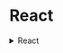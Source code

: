 # React

<details>
    <summary>React</summary>

React - это библиотека JavaScript, разработанная компанией Facebook, которая используется для создания пользовательских интерфейсов. React работает на клиентской стороне и обеспечивает эффективное обновление пользовательского интерфейса при изменении данных. Вот основные концепции, которые стоят за работой React:

_**Virtual DOM (Виртуальный DOM)**_: React использует виртуальный DOM для оптимизации производительности. Когда данные изменяются, React создает виртуальное представление DOM в памяти, сравнивает его с реальным DOM и затем обновляет только те части интерфейса, которые действительно изменились. Это позволяет избежать лишних манипуляций с DOM и повышает производительность.

_**Компоненты**_: Основной строительный блок в React - это компоненты. Компоненты представляют собой независимые, переиспользуемые части пользовательского интерфейса. Они могут содержать как логику, так и представление.

_**JSX (JavaScript XML)**_: React использует синтаксис под названием JSX, который позволяет писать структуру пользовательского интерфейса, напоминающую HTML, непосредственно в коде JavaScript. JSX затем транспилируется в обычный JavaScript с использованием инструмента Babel.

_**Состояние (State)**_: Компоненты React могут иметь состояние, которое представляет собой данные, управляемые компонентом. Когда состояние изменяется, React автоматически перерисовывает соответствующий компонент, чтобы отразить изменения.

_**Управление данными (Data Binding)**_: React использует односторонний поток данных, что означает, что данные передаются от родительского компонента к дочерним. Это способствует более прозрачному и предсказуемому управлению данными.

_**Жизненный цикл компонентов**_: Компоненты React имеют методы жизненного цикла, которые позволяют выполнять действия на различных этапах жизни компонента, таких как монтаж, обновление и размонтирование.

_**React Router**_: Для управления маршрутизацией в одностраничных приложениях React используется React Router. Этот инструмент позволяет управлять навигацией без перезагрузки страницы.

_**Соглашение об обновлении (Reconciliation)**_: React использует алгоритм соглашения об обновлении, чтобы эффективно обновлять DOM только в тех местах, где это действительно необходимо, минимизируя затраты на производительность.

Эти концепции в сочетании обеспечивают React способность создавать масштабируемые, эффективные и легко поддерживаемые пользовательские интерфейсы.
</details>